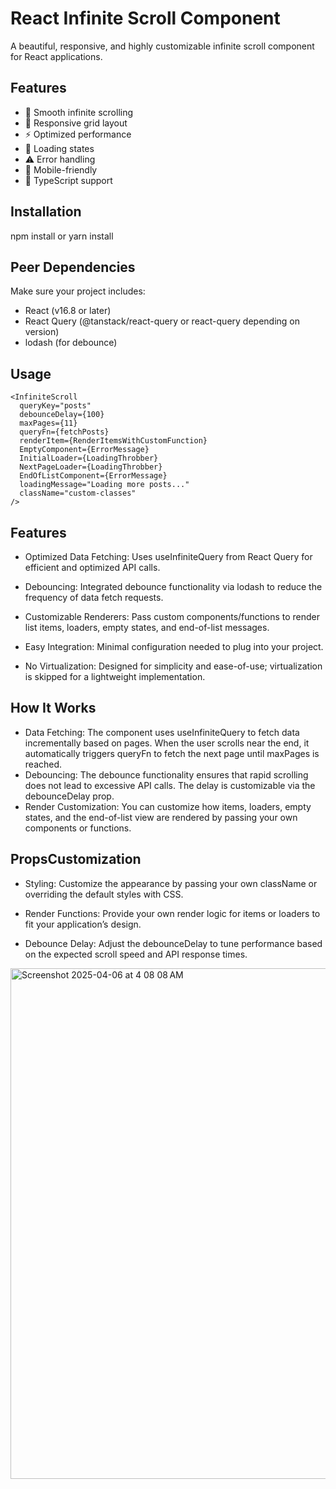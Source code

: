 # React Infinite Scroll Component

A beautiful, responsive, and highly customizable infinite scroll component for React applications.

## Features

- 🚀 Smooth infinite scrolling
- 🎨 Responsive grid layout
- ⚡ Optimized performance
- 🔄 Loading states
- ⚠️ Error handling
- 📱 Mobile-friendly
- 🎯 TypeScript support

## Installation
npm install
 or
yarn install

## Peer Dependencies

Make sure your project includes:

- React (v16.8 or later)
- React Query (@tanstack/react-query or react-query depending on version)
- lodash (for debounce)

## Usage

    <InfiniteScroll
      queryKey="posts"
      debounceDelay={100}
      maxPages={11}
      queryFn={fetchPosts}
      renderItem={RenderItemsWithCustomFunction}
      EmptyComponent={ErrorMessage}
      InitialLoader={LoadingThrobber}
      NextPageLoader={LoadingThrobber}
      EndOfListComponent={ErrorMessage}
      loadingMessage="Loading more posts..."
      className="custom-classes"
    />

## Features
- Optimized Data Fetching: Uses useInfiniteQuery from React Query for efficient and optimized API calls.

- Debouncing: Integrated debounce functionality via lodash to reduce the frequency of data fetch requests.

- Customizable Renderers: Pass custom components/functions to render list items, loaders, empty states, and end-of-list messages.

- Easy Integration: Minimal configuration needed to plug into your project.

- No Virtualization: Designed for simplicity and ease-of-use; virtualization is skipped for a lightweight implementation.

## How It Works
- Data Fetching:
    The component uses useInfiniteQuery to fetch data incrementally based on pages. When the user scrolls near the end, it automatically triggers queryFn to fetch the next page until maxPages is reached.
- Debouncing:
    The debounce functionality ensures that rapid scrolling does not lead to excessive API calls. The delay is customizable via the debounceDelay prop.
- Render Customization:
    You can customize how items, loaders, empty states, and the end-of-list view are rendered by passing your own components or functions.

## PropsCustomization
- Styling:
    Customize the appearance by passing your own className or overriding the default styles with CSS.


- Render Functions:
    Provide your own render logic for items or loaders to fit your application’s design.


- Debounce Delay:
    Adjust the debounceDelay to tune performance based on the expected scroll speed and API response times.

<img width="817" alt="Screenshot 2025-04-06 at 4 08 08 AM" src="https://github.com/user-attachments/assets/0a8f121b-bddf-4b23-9175-64d311cc25c8" />
